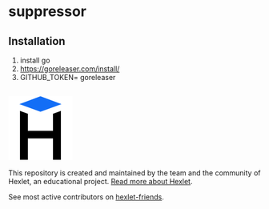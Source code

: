# suppressor

## Installation

1. install go
2. https://goreleaser.com/install/
3. GITHUB_TOKEN= goreleaser

##

[![Hexlet Ltd. logo](https://raw.githubusercontent.com/Hexlet/assets/master/images/hexlet_logo128.png)](https://hexlet.io/?utm_source=github&utm_medium=link&utm_campaign=supressor)

This repository is created and maintained by the team and the community of Hexlet, an educational project. [Read more about Hexlet](https://hexlet.io/?utm_source=github&utm_medium=link&utm_campaign=supressor).

See most active contributors on [hexlet-friends](https://friends.hexlet.io/).
